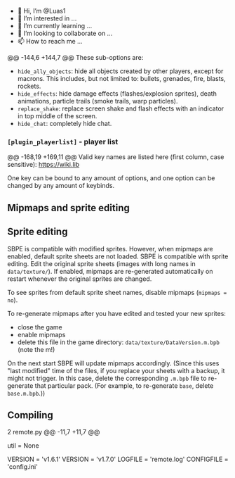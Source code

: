 - 👋 Hi, I’m @Luas1
- 👀 I’m interested in ...
- 🌱 I’m currently learning ...
- 💞️ I’m looking to collaborate on ...
- 📫 How to reach me ...

<!---
Luas1/Luas1 is a ✨ special ✨ repository because its `README.md` (this file) appears on your GitHub profile.
You can click the Preview link to take a look at your changes.
--->
@@ -144,6 +144,7 @@ These sub-options are:
- `hide_ally_objects`: hide all objects created by other players, except for macrons. This includes, but not limited to: bullets, grenades, fire, blasts, rockets.
- `hide_effects`: hide damage effects (flashes/explosion sprites), death animations, particle trails (smoke trails, warp particles).
- `replace_shake`: replace screen shake and flash effects with an indicator in top middle of the screen.
- `hide_chat`: completely hide chat.

### `[plugin_playerlist]` - player list

@@ -168,19 +169,11 @@ Valid key names are listed here (first column, case sensitive): https://wiki.lib

One key can be bound to any amount of options, and one option can be changed by any amount of keybinds.

## Mipmaps and sprite editing
## Sprite editing

SBPE is compatible with modified sprites. However, when mipmaps are enabled, default sprite sheets are not loaded.
SBPE is compatible with sprite editing. Edit the original sprite sheets (images with long names in `data/texture/`). If enabled, mipmaps are re-generated automatically on restart whenever the original sprites are changed.

To see sprites from default sprite sheet names, disable mipmaps (`mipmaps = no`).

To re-generate mipmaps after you have edited and tested your new sprites:

- close the game
- enable mipmaps
- delete this file in the game directory: `data/texture/DataVersion.m.bpb` (note the m!)

On the next start SBPE will update mipmaps accordingly.
(Since this uses "last modified" time of the files, if you replace your sheets with a backup, it might not trigger. In this case, delete the corresponding `.m.bpb` file to re-generate that particular pack. (For example, to re-generate `base`, delete `base.m.bpb`.))

## Compiling

  2  remote.py 
@@ -11,7 +11,7 @@

util = None

VERSION = 'v1.6.1'
VERSION = 'v1.7.0'
LOGFILE = 'remote.log'
CONFIGFILE = 'config.ini'

